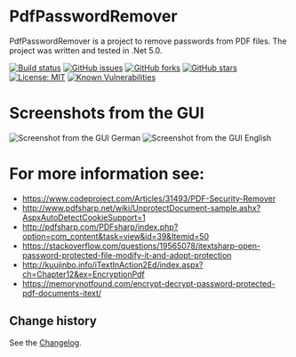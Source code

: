 PdfPasswordRemover
====================================

PdfPasswordRemover is a project to remove passwords from PDF files. The project was written and tested in .Net 5.0.

[![Build status](https://ci.appveyor.com/api/projects/status/fg7oe6kh4vyqltbo?svg=true)](https://ci.appveyor.com/project/SeppPenner/pdfpasswordremover)
[![GitHub issues](https://img.shields.io/github/issues/SeppPenner/PdfPasswordRemover.svg)](https://github.com/SeppPenner/PdfPasswordRemover/issues)
[![GitHub forks](https://img.shields.io/github/forks/SeppPenner/PdfPasswordRemover.svg)](https://github.com/SeppPenner/PdfPasswordRemover/network)
[![GitHub stars](https://img.shields.io/github/stars/SeppPenner/PdfPasswordRemover.svg)](https://github.com/SeppPenner/PdfPasswordRemover/stargazers)
[![License: MIT](https://img.shields.io/badge/License-MIT-blue.svg)](https://raw.githubusercontent.com/SeppPenner/PdfPasswordRemover/master/License.txt)
[![Known Vulnerabilities](https://snyk.io/test/github/SeppPenner/PdfPasswordRemover/badge.svg)](https://snyk.io/test/github/SeppPenner/PdfPasswordRemover)

# Screenshots from the GUI
![Screenshot from the GUI German](https://github.com/SeppPenner/PdfPasswordRemover/blob/master/Screenshot_DE.PNG "Screenshot from the GUI German")
![Screenshot from the GUI English](https://github.com/SeppPenner/PdfPasswordRemover/blob/master/Screenshot_EN.PNG "Screenshot from the GUI English")

# For more information see:
* https://www.codeproject.com/Articles/31493/PDF-Security-Remover
* http://www.pdfsharp.net/wiki/UnprotectDocument-sample.ashx?AspxAutoDetectCookieSupport=1
* http://pdfsharp.com/PDFsharp/index.php?option=com_content&task=view&id=39&Itemid=50
* https://stackoverflow.com/questions/19565078/itextsharp-open-password-protected-file-modify-it-and-adopt-protection
* http://kuujinbo.info/iTextInAction2Ed/index.aspx?ch=Chapter12&ex=EncryptionPdf
* https://memorynotfound.com/encrypt-decrypt-password-protected-pdf-documents-itext/

Change history
--------------

See the [Changelog](https://github.com/SeppPenner/PdfPasswordRemover/blob/master/Changelog.md).